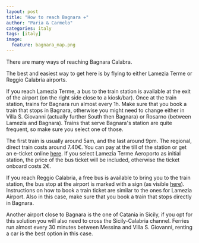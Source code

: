 ```yaml
---
layout: post
title: "How to reach Bagnara ✈️"
author: "Paria & Carmelo"
categories: italy
tags: [italy]
image:
  feature: bagnara_map.png
---
```


There are many ways of reaching Bagnara Calabra.

The best and easiest way to get here is by flying to either Lamezia Terme or Reggio Calabria airports.

If you reach Lamezia Terme, a bus to the train station is available at the exit of the airport (on the right side close to a kiosk/bar). Once at the train station, trains for Bagnara run almost every 1h. Make sure that you book a train that stops in Bagnara, otherwise you might need to change either in Villa S. Giovanni (actually further South then Bagnara) or Rosarno (between Lamezia and Bagnara). Trains that serve Bagnara's station are quite frequent, so make sure you select one of those.

The first train is usually around 5am, and the last around 9pm. The regional, direct train costs around 7.40€. You can pay at the till of the station or get an e-ticket online [here](http://www.trenitalia.com/tcom-en). If you select Lamezia Terme Aeroporto as initial station, the price of the bus ticket will be included, otherwise the ticket onboard costs 2€.

If you reach Reggio Calabria, a free bus is available to bring you to the train station, the bus stop at the airport is marked with a sign (as visible [here](http://www.aeroporticalabria.com/infrastrutture-reggio-calabria/collegamento-stazione-ferroviaria-aeroporto-aerostazione/)).
Instructions on how to book a train ticket are similar to the ones for Lamezia Airport. Also in this case, make sure that you book a train that stops directly in Bagnara.


Another airport close to Bagnara is the one of Catania in Sicily, if you opt for this solution you will also need to cross the Sicily-Calabria channel. Ferries run almost every 30 minutes between Messina and Villa S. Giovanni, renting a car is the best option in this case.
